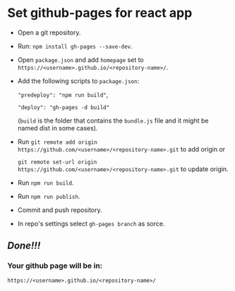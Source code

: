 # Set github-pages for react app

- Open a git repository.
- Run: `npm install gh-pages --save-dev`.
- Open `package.json` and add `homepage` set to `https://<username>.github.io/<repository-name>/`.
- Add the following scripts to `package.json`: 
  
  `"predeploy": "npm run build"`, 
  
  `"deploy": "gh-pages -d build"` 
  
  (`build` is the folder that contains the `bundle.js` file and it might be named dist in some cases).
- Run `git remote add origin https://github.com/<username>/<repository-name>.git` to add origin or 

  `git remote set-url origin https://github.com/<username>/<repository-name>.git` to update origin.
- Run `npm run build`.
- Run `npm run publish`.
- Commit and push repository.
- In repo's settings select `gh-pages branch` as sorce.

## *Done!!!*

### Your github page will be in:
`https://<username>.github.io/<repository-name>/`
